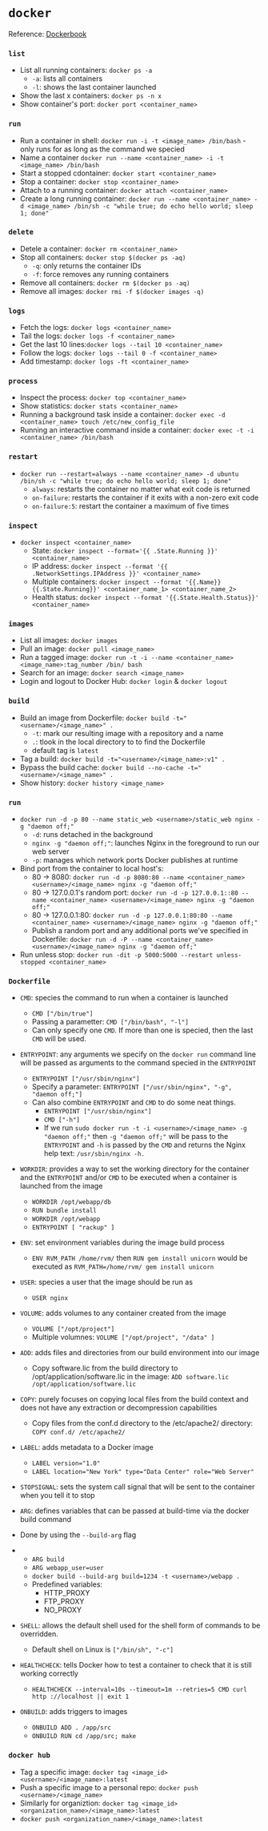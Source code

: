 # `docker`
Reference: [Dockerbook](https://www.dockerbook.com/)

### `list`
- List all running containers: `docker ps -a`
  - `-a`: lists all containers
  - `-l`: shows the last container launched
- Show the last x containers: `docker ps -n x`
- Show container's port: `docker port <container_name>`

### `run`
- Run a container in shell: `docker run -i -t <image_name> /bin/bash` - only runs for as long as the command we specied
- Name a container `docker run --name <container_name> -i -t <image_name> /bin/bash`
- Start a stopped cdontainer: `docker start <container_name>`
- Stop a container: `docker stop <container_name>`
- Attach to a running container: `docker attach <container_name>`
- Create a long running container: `docker run --name <container_name> -d <image_name> /bin/sh -c "while true; do echo hello world; sleep 1; done"`

### `delete`
- Detele a container: `docker rm <container_name>`
- Stop all containers: `docker stop $(docker ps -aq)`
  - `-q`: only returns the container IDs
  - `-f`: force removes any running containers
- Remove all containers: `docker rm $(docker ps -aq)`
- Remove all images: `docker rmi -f $(docker images -q)`

### `logs`
- Fetch the logs: `docker logs <container_name>`
- Tail the logs: `docker logs -f <container_name>`	
- Get the last 10 lines:`docker logs --tail 10 <container_name>`
- Follow the logs: `docker logs --tail 0 -f <container_name>`
- Add timestamp: `docker logs -ft <container_name>`

### `process`
- Inspect the process: `docker top <container_name>`
- Show statistics: `docker stats <container_name>`
- Running a background task inside a container: `docker exec -d <container_name> touch /etc/new_config_file`
- Running an interactive command inside a container: `docker exec -t -i <container_name> /bin/bash`

### `restart`
- `docker run --restart=always --name <container_name> -d ubuntu /bin/sh -c "while true; do echo hello world; sleep 1; done"`
  - `always`: restarts the container no matter what exit code is returned
  - `on-failure`: restarts the container if it exits with a non-zero exit code
  - `on-failure:5`: restart the container a maximum of five times

### `inspect` 
- `docker inspect <container_name>`
  - State: `docker inspect --format='{{ .State.Running }}' <container_name>`
  - IP address: `docker inspect --format '{{ .NetworkSettings.IPAddress }}' <container_name>`
  - Multiple containers: `docker inspect --format '{{.Name}} {{.State.Running}}' <container_name_1> <container_name_2>` 
  - Health status: `docker inspect --format '{{.State.Health.Status}}' <container_name>`

### `images`
- List all images: `docker images`
- Pull an image: `docker pull <image_name>`
- Run a tagged image: `docker run -t -i --name <container_name> <image_name>:tag_number /bin/ bash`
- Search for an image: `docker search <image_name>`
- Login and logout to Docker Hub: `docker login` & `docker logout`

### `build`
- Build an image from Dockerfile: `docker build -t="<username>/<image_name>" .`
  - `-t`: mark our resulting image with a repository and a name
  - `.`: tlook in the local directory to to find the Dockerfile
  - default tag is `latest`
- Tag a build: `docker build -t="<username>/<image_name>:v1" .`
- Bypass the build cache: `docker build --no-cache -t="<username>/<image_name>" .`
- Show history: `docker history <image_name>`

### `run`
- `docker run -d -p 80 --name static_web <username>/static_web nginx -g "daemon off;"`
  - `-d`: runs detached in the background
  - `nginx -g "daemon off;"`: launches Nginx in the foreground to run our web server
  - `-p`: manages which network ports Docker publishes at runtime
- Bind port from the container to local host's:
  - 80 -> 8080: `docker run -d -p 8080:80 --name <container_name> <username>/<image_name> nginx -g "daemon off;"`
  - 80 -> 127.0.0.1's random port: `docker run -d -p 127.0.0.1::80 --name <container_name> <username>/<image_name> nginx -g "daemon off;"`
  - 80 -> 127.0.0.1:80: `docker run -d -p 127.0.0.1:80:80 --name <container_name> <username>/<image_name> nginx -g "daemon off;"`
  - Publish a random port and any additional ports we've specified in Dockerfile: `docker run -d -P --name <container_name> <username>/<image_name> nginx -g "daemon off;"`
- Run unless stop: `docker run -dit -p 5000:5000 --restart unless-stopped <container_name>`

### `Dockerfile`
- `CMD`: species the command to run when a container is launched
  - `CMD ["/bin/true"]`
  - Passing a parametter: `CMD ["/bin/bash", "-l"]`
  - Can only specify one `CMD`. If more than one is specied, then the last `CMD` will be used.

- `ENTRYPOINT`: any arguments we specify on the `docker run` command line will be passed as arguments to the command specied in the `ENTRYPOINT`
  - `ENTRYPOINT ["/usr/sbin/nginx"]`
  - Specify a parameter: `ENTRYPOINT ["/usr/sbin/nginx", "-g", "daemon off;"]`
  - Can also combine `ENTRYPOINT` and `CMD` to do some neat things.
    - `ENTRYPOINT ["/usr/sbin/nginx"]`
    - `CMD ["-h"]`
    - If we run `sudo docker run -t -i <username>/<image_name> -g "daemon off;"` then `-g "daemon off;"` will be pass to the `ENTRYPOINT` and `-h` is passed by the `CMD` and returns the Nginx help text: `/usr/sbin/nginx -h.`

- `WORKDIR`: provides a way to set the working directory for the container and the `ENTRYPOINT` and/or `CMD` to be executed when a container is launched from the image
  - `WORKDIR /opt/webapp/db`
  - `RUN bundle install`
  - `WORKDIR /opt/webapp`
  - `ENTRYPOINT [ "rackup" ]`

- `ENV`: set environment variables during the image build process
  - `ENV RVM_PATH /home/rvm/` then `RUN gem install unicorn` would be executed as `RVM_PATH=/home/rvm/ gem install unicorn`

- `USER`: species a user that the image should be run as
  - `USER nginx`

- `VOLUME`: adds volumes to any container created from the image
  - `VOLUME ["/opt/project"]`
  - Multiple volumnes: `VOLUME ["/opt/project", "/data" ]`

- `ADD`: adds files and directories from our build environment into our image
  - Copy software.lic from the build directory to /opt/application/software.lic in the image: `ADD software.lic /opt/application/software.lic`

- `COPY`: purely focuses on copying local files from the build context and does not have any extraction or decompression capabilities
  - Copy files from the conf.d directory to the /etc/apache2/ directory: `COPY conf.d/ /etc/apache2/`

- `LABEL`: adds metadata to a Docker image
  - `LABEL version="1.0"`
  - `LABEL location="New York" type="Data Center" role="Web Server"`

- `STOPSIGNAL`: sets the system call signal that will be sent to the container when you tell it to stop
- `ARG`: defines variables that can be passed at build-time via the docker build command
- Done by using the `--build-arg` flag

- - `ARG build`
  - `ARG webapp_user=user`
  - `docker build --build-arg build=1234 -t <username>/webapp .`
  - Predefined variables:
    - HTTP_PROXY
    - FTP_PROXY
    - NO_PROXY

- `SHELL`: allows the default shell used for the shell form of commands to be overridden.
  - Default shell on Linux is `["/bin/sh", "-c"]`

- `HEALTHCHECK`: tells Docker how to test a container to check that it is still working correctly
  - `HEALTHCHECK --interval=10s --timeout=1m --retries=5 CMD curl http ://localhost || exit 1`

- `ONBUILD`: adds triggers to images
  - `ONBUILD ADD . /app/src`
  - `ONBUILD RUN cd /app/src; make`

### `docker hub`
- Tag a specific image: `docker tag <image_id> <username>/<image_name>:latest`
- Push a specific image to a personal repo: `docker push <username>/<image_name>`
- Similarly for organiztion: `docker tag <image_id> <organization_name>/<image_name>:latest`
- `docker push <organization_name>/<image_name>:latest`